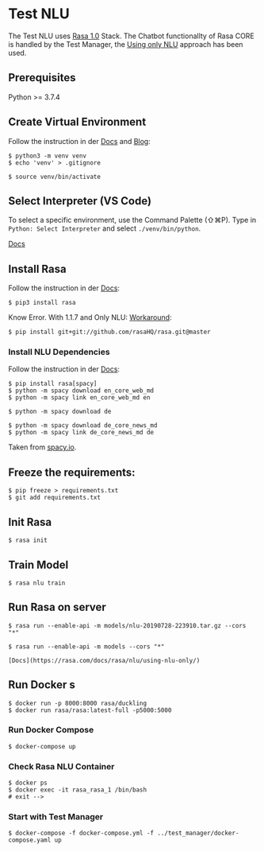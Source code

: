 # Test NLU

The Test NLU uses [Rasa 1.0](http://rasa.com/docs/rasa/) Stack.
The Chatbot functionallty of Rasa CORE is handled by the Test Manager, the [Using only NLU](https://rasa.com/docs/rasa/nlu/using-nlu-only/) approach has been used.

## Prerequisites

Python >= 3.7.4

## Create Virtual Environment

Follow the instruction in der [Docs](https://docs.python.org/3/tutorial/venv.html) and [Blog](https://medium.com/@jtpaasch/the-right-way-to-use-virtual-environments-1bc255a0cba7):

    $ python3 -m venv venv
    $ echo 'venv' > .gitignore

    $ source venv/bin/activate

## Select Interpreter (VS Code)

To select a specific environment, use the Command Palette (⇧⌘P).
Type in ```Python: Select Interpreter``` and select ```./venv/bin/python```.

[Docs](https://code.visualstudio.com/docs/python/environments)

## Install Rasa

Follow the instruction in der [Docs](http://rasa.com/docs/rasa/user-guide/installation/):

    $ pip3 install rasa

Know Error. With 1.1.7 and Only NLU:
[Workaround](https://forum.rasa.com/t/rasa-nlu-parameter-parsing/13308):

    $ pip install git+git://github.com/rasaHQ/rasa.git@master

### Install NLU Dependencies 

Follow the instruction in der [Docs](http://rasa.com/docs/rasa/user-guide/installation/#nlu-pipeline-dependencies):

    $ pip install rasa[spacy]
    $ python -m spacy download en_core_web_md
    $ python -m spacy link en_core_web_md en

    $ python -m spacy download de

    $ python -m spacy download de_core_news_md
    $ python -m spacy link de_core_news_md de

Taken from [spacy.io](https://spacy.io/models/de).

## Freeze the requirements:

    $ pip freeze > requirements.txt
    $ git add requirements.txt

## Init Rasa

    $ rasa init

## Train Model

    $ rasa nlu train

## Run Rasa on server

    $ rasa run --enable-api -m models/nlu-20190728-223910.tar.gz --cors "*"

    $ rasa run --enable-api -m models --cors "*"

    [Docs](https://rasa.com/docs/rasa/nlu/using-nlu-only/)


## Run Docker s

    $ docker run -p 8000:8000 rasa/duckling
    $ docker run rasa/rasa:latest-full -p5000:5000
        
### Run Docker Compose

    $ docker-compose up

### Check Rasa NLU Container

    $ docker ps
    $ docker exec -it rasa_rasa_1 /bin/bash
    # exit -->

### Start with Test Manager

    $ docker-compose -f docker-compose.yml -f ../test_manager/docker-compose.yaml up